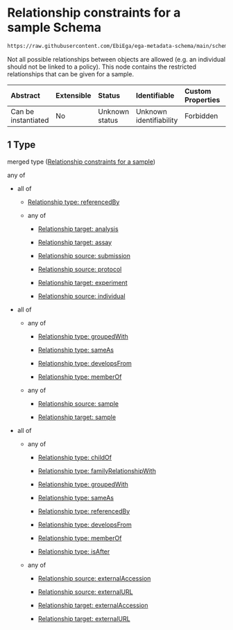 # Relationship constraints for a sample Schema

```txt
https://raw.githubusercontent.com/EbiEga/ega-metadata-schema/main/schemas/EGA.sample.json#/properties/sampleRelationships/items/allOf/1
```

Not all possible relationships between objects are allowed (e.g. an individual should not be linked to a policy). This node contains the restricted relationships that can be given for a sample.

| Abstract            | Extensible | Status         | Identifiable            | Custom Properties | Additional Properties | Access Restrictions | Defined In                                                                   |
| :------------------ | :--------- | :------------- | :---------------------- | :---------------- | :-------------------- | :------------------ | :--------------------------------------------------------------------------- |
| Can be instantiated | No         | Unknown status | Unknown identifiability | Forbidden         | Allowed               | none                | [EGA.sample.json\*](../../../schemas/EGA.sample.json "open original schema") |

## 1 Type

merged type ([Relationship constraints for a sample](ega-10-properties-sample-relationships-items-allof-relationship-constraints-for-a-sample.md))

any of

* all of

  * [Relationship type: referencedBy](ega-4-defs-relationship-type-referencedby.md "check type definition")

  * any of

    * [Relationship target: analysis](ega-4-defs-relationship-target-analysis.md "check type definition")

    * [Relationship target: assay](ega-4-defs-relationship-target-assay.md "check type definition")

    * [Relationship source: submission](ega-4-defs-relationship-source-submission.md "check type definition")

    * [Relationship source: protocol](ega-4-defs-relationship-source-protocol.md "check type definition")

    * [Relationship target: experiment](ega-4-defs-relationship-target-experiment.md "check type definition")

    * [Relationship source: individual](ega-4-defs-relationship-source-individual.md "check type definition")

* all of

  * any of

    * [Relationship type: groupedWith](ega-4-defs-relationship-type-groupedwith.md "check type definition")

    * [Relationship type: sameAs](ega-4-defs-relationship-type-sameas.md "check type definition")

    * [Relationship type: developsFrom](ega-4-defs-relationship-type-developsfrom.md "check type definition")

    * [Relationship type: memberOf](ega-4-defs-relationship-type-memberof.md "check type definition")

  * any of

    * [Relationship source: sample](ega-4-defs-relationship-source-sample.md "check type definition")

    * [Relationship target: sample](ega-4-defs-relationship-target-sample.md "check type definition")

* all of

  * any of

    * [Relationship type: childOf](ega-4-defs-relationship-type-childof.md "check type definition")

    * [Relationship type: familyRelationshipWith](ega-4-defs-relationship-type-familyrelationshipwith.md "check type definition")

    * [Relationship type: groupedWith](ega-4-defs-relationship-type-groupedwith.md "check type definition")

    * [Relationship type: sameAs](ega-4-defs-relationship-type-sameas.md "check type definition")

    * [Relationship type: referencedBy](ega-4-defs-relationship-type-referencedby.md "check type definition")

    * [Relationship type: developsFrom](ega-4-defs-relationship-type-developsfrom.md "check type definition")

    * [Relationship type: memberOf](ega-4-defs-relationship-type-memberof.md "check type definition")

    * [Relationship type: isAfter](ega-4-defs-relationship-type-isafter.md "check type definition")

  * any of

    * [Relationship source: externalAccession](ega-4-defs-relationship-source-externalaccession.md "check type definition")

    * [Relationship source: externalURL](ega-4-defs-relationship-source-externalurl.md "check type definition")

    * [Relationship target: externalAccession](ega-4-defs-relationship-target-externalaccession.md "check type definition")

    * [Relationship target: externalURL](ega-4-defs-relationship-target-externalurl.md "check type definition")
